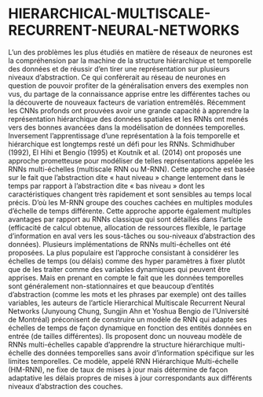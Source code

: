 # HIERARCHICAL-MULTISCALE-RECURRENT-NEURAL-NETWORKS
L’un des problèmes les plus étudiés en matière de réseaux de neurones est la compréhension
par la machine de la structure hiérarchique et temporelle des données et de réussir d’en tirer une
représentation sur plusieurs niveaux d’abstraction. Ce qui confèrerait au réseau de neurones en
question de pouvoir profiter de la généralisation envers des exemples non vus, du partage de la
connaissance apprise entre les différentes taches ou la découverte de nouveaux facteurs de variation
entremêlés.
Récemment les CNNs profonds ont prouvées avoir une grande capacité à apprendre la
représentation hiérarchique des données spatiales et les RNNs ont menés vers des bonnes avancées
dans la modélisation de données temporelles. Inversement l’apprentissage d’une représentation à la
fois temporelle et hiérarchique est longtemps resté un défi pour les RNNs.
Schmidhuber (1992), El Hihi et Bengio (1995) et Koutník et al. (2014) ont proposés une
approche prometteuse pour modéliser de telles représentations appelée les RNNs multi-échelles
(multiscale RNN ou M-RNN). Cette approche est basée sur le fait que l’abstraction dite « haut niveau »
change lentement dans le temps par rapport à l’abstraction dite « bas niveau » dont les
caractéristiques changent très rapidement et sont sensibles au temps local précis. D’où les M-RNN
groupe des couches cachées en multiples modules d’échelle de temps différente. Cette approche
apporte également multiples avantages par rapport au RNNs classique qui sont détaillés dans l’article
(efficacité de calcul obtenue, allocation de ressources flexible, le partage d’information en aval vers les
sous-tâches ou sou-niveaux d’abstraction des données).
Plusieurs implémentations de RNNs multi-échelles ont été proposées. La plus populaire est
l’approche consistant à considérer les échelles de temps (ou délais) comme des hyper paramètres à
fixer plutôt que de les traiter comme des variables dynamiques qui peuvent être apprises. Mais en
prenant en compte le fait que les données temporelles sont généralement non-stationnaires et que
beaucoup d’entités d’abstraction (comme les mots et les phrases par exemple) ont des tailles variables,
les auteurs de l’article Hierarchical Multiscale Recurrent Neural Networks (Junyoung Chung, Sungjin
Ahn et Yoshua Bengio de l’Université de Montréal) préconisent de construire un modèle de RNN qui
adapte ses échelles de temps de façon dynamique en fonction des entités données en entrée (de tailles
différentes).
Ils proposent donc un nouveau modèle de RNNs multi-échelles capable d’apprendre la
structure hiérarchique multi-échelle des données temporelles sans avoir d’information spécifique sur
les limites temporelles. Ce modèle, appelé RNN Hiérarchique Multi-échelle (HM-RNN), ne fixe de
taux de mises à jour mais détermine de façon adaptative les délais propres de mises à jour
correspondants aux différents niveaux d’abstraction des couches.
